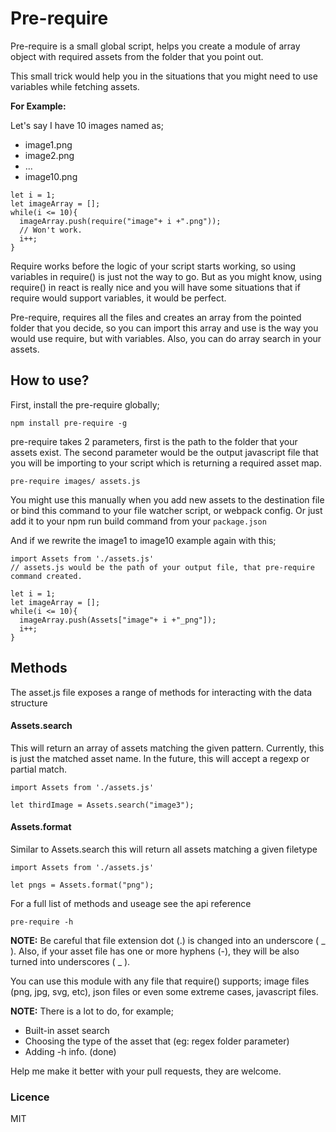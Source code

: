 # Pre-require

Pre-require is a small global script, helps you create a module of array object with required assets from the folder that you point out.

This small trick would help you in the situations that you might need to use variables while fetching assets.

**For Example:**

Let's say I have 10 images named as;
- image1.png
- image2.png
- ...
- image10.png

~~~JS
let i = 1;
let imageArray = [];
while(i <= 10){
  imageArray.push(require("image"+ i +".png"));
  // Won't work.
  i++;
}
~~~

Require works before the logic of your script starts working, so using variables in require() is just not the way to go. But as you might know, using require() in react is really nice and you will have some situations that if require would support variables, it would be perfect.

Pre-require, requires all the files and creates an array from the pointed folder that you decide, so you can import this array and use is the way you would use require, but with variables. Also, you can do array search in your assets.

## How to use?

First, install the pre-require globally;

~~~
npm install pre-require -g
~~~

pre-require takes 2 parameters, first is the path to the folder that your assets exist. The second parameter would be the output javascript file that you will be importing to your script which is returning a required asset map.

~~~
pre-require images/ assets.js
~~~

You might use this manually when you add new assets to the destination file or bind this command to your file watcher script, or webpack config. Or just add it to your npm run build command from your `package.json`

And if we rewrite the image1 to image10 example again with this;

~~~JS
import Assets from './assets.js'
// assets.js would be the path of your output file, that pre-require command created.

let i = 1;
let imageArray = [];
while(i <= 10){
  imageArray.push(Assets["image"+ i +"_png"]);
  i++;
}
~~~

## Methods

The asset.js file exposes a range of methods for interacting with the data structure

#### Assets.search

This will return an array of assets matching the given pattern. Currently, this is just the matched asset name. In the future, this will accept a regexp or partial match.

~~~JS
import Assets from './assets.js'

let thirdImage = Assets.search("image3");
~~~

#### Assets.format

Similar to Assets.search this will return all assets matching a given filetype

~~~JS
import Assets from './assets.js'

let pngs = Assets.format("png");
~~~

For a full list of methods and useage see the api reference

~~~
pre-require -h
~~~


**NOTE:** Be careful that file extension dot (.) is changed into an underscore ( _ ). Also, if your asset file has one or more hyphens (-), they will be also turned into underscores ( _ ).

You can use this module with any file that require() supports; image files (png, jpg, svg, etc), json files or even some extreme cases, javascript files.

**NOTE:** There is a lot to do, for example;
- Built-in asset search 
- Choosing the type of the asset that  (eg: regex folder parameter)
- Adding -h info. (done)

Help me make it better with your pull requests, they are welcome.

### Licence

MIT
